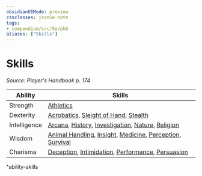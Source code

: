 ```yaml
---
obsidianUIMode: preview
cssclasses: json5e-note
tags:
- compendium/src/5e/phb
aliases: ["Skills"]
---
```

# Skills
*Source: Player's Handbook p. 174* 

| Ability | Skills |
|---------|--------|
| Strength | [Athletics](Mechanics/Rules/skills.md#Athletics) |
| Dexterity | [Acrobatics](Mechanics/Rules/skills.md#Acrobatics), [Sleight of Hand](Mechanics/Rules/skills.md#Sleight%20of%20Hand), [Stealth](Mechanics/Rules/skills.md#Stealth) |
| Intelligence | [Arcana](Mechanics/Rules/skills.md#Arcana), [History](Mechanics/Rules/skills.md#History), [Investigation](Mechanics/Rules/skills.md#Investigation), [Nature](Mechanics/Rules/skills.md#Nature), [Religion](Mechanics/Rules/skills.md#Religion) |
| Wisdom | [Animal Handling](Mechanics/Rules/skills.md#Animal%20Handling), [Insight](Mechanics/Rules/skills.md#Insight), [Medicine](Mechanics/Rules/skills.md#Medicine), [Perception](Mechanics/Rules/skills.md#Perception), [Survival](Mechanics/Rules/skills.md#Survival) |
| Charisma | [Deception](Mechanics/Rules/skills.md#Deception), [Intimidation](Mechanics/Rules/skills.md#Intimidation), [Performance](Mechanics/Rules/skills.md#Performance), [Persuasion](Mechanics/Rules/skills.md#Persuasion) |
^ability-skills